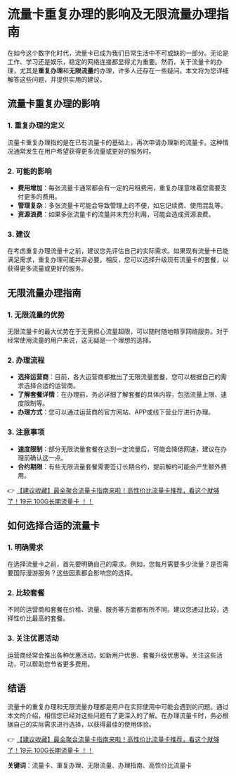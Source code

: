 # 流量卡重复办理的影响及无限流量办理指南

在如今这个数字化时代，流量卡已成为我们日常生活中不可或缺的一部分。无论是工作、学习还是娱乐，稳定的网络连接都显得尤为重要。然而，关于流量卡的办理，尤其是**重复办理**和**无限流量**的办理，许多人还存在一些疑问。本文将为您详细解答这些问题，并提供实用的建议。

## 流量卡重复办理的影响

### 1. **重复办理的定义**
流量卡重复办理指的是在已有流量卡的基础上，再次申请办理新的流量卡。这种情况通常发生在用户希望获得更多流量或更好的服务时。

### 2. **可能的影响**
- **费用增加**：每张流量卡通常都会有一定的月租费用，重复办理意味着您需要支付更多的费用。
- **管理复杂**：多张流量卡可能会导致管理上的不便，如忘记续费、使用混乱等。
- **资源浪费**：如果多张流量卡的流量并未充分利用，可能会造成资源浪费。

### 3. **建议**
在考虑重复办理流量卡之前，建议您先评估自己的实际需求。如果现有流量卡已能满足需求，重复办理可能并非必要。相反，您可以选择升级现有流量卡的套餐，以获得更多流量或更好的服务。

## 无限流量办理指南

### 1. **无限流量的优势**
无限流量卡的最大优势在于无需担心流量超限，可以随时随地畅享网络服务。对于经常使用流量的用户来说，这无疑是一个理想的选择。

### 2. **办理流程**
- **选择运营商**：目前，各大运营商都推出了无限流量套餐，您可以根据自己的需求选择合适的运营商。
- **了解套餐详情**：在办理前，务必详细了解套餐的具体内容，包括流量上限、速度限制等。
- **办理方式**：您可以通过运营商的官方网站、APP或线下营业厅进行办理。

### 3. **注意事项**
- **速度限制**：部分无限流量套餐在达到一定流量后，可能会降低网速，建议在办理前确认这一点。
- **合约期限**：有些无限流量套餐需要签订长期合约，提前解约可能会产生额外费用。

👉 [【建议收藏】最全聚合流量卡指南来啦！高性价比流量卡推荐，看这个就够了！19元 100G长期流量卡 ！！](https://bit.ly/Liuliangka)

## 如何选择合适的流量卡

### 1. **明确需求**
在选择流量卡之前，首先要明确自己的需求。例如，您每月需要多少流量？是否需要国际漫游服务？这些因素都会影响您的选择。

### 2. **比较套餐**
不同的运营商和套餐在价格、流量、服务等方面都有所不同。建议您通过比较，选择性价比最高的套餐。

### 3. **关注优惠活动**
运营商经常会推出各种优惠活动，如新用户优惠、套餐升级优惠等。关注这些活动，可以帮助您节省更多费用。

## 结语

流量卡的重复办理和无限流量办理都是用户在实际使用中可能会遇到的问题。通过本文的介绍，相信您已经对这些问题有了更深入的了解。在办理流量卡时，务必根据自己的实际需求进行选择，以获得最佳的使用体验。

👉 [【建议收藏】最全聚合流量卡指南来啦！高性价比流量卡推荐，看这个就够了！19元 100G长期流量卡 ！！](https://bit.ly/Liuliangka)

**关键词**：流量卡、重复办理、无限流量、办理指南、高性价比流量卡